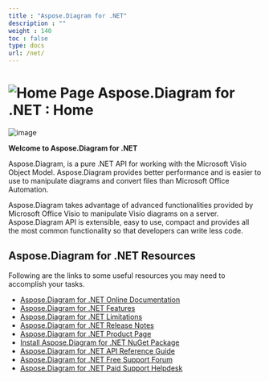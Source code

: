 ```yaml
---
title : "Aspose.Diagram for .NET" 
description : "" 
weight : 140 
toc : false
type: docs
url: /net/
---
```


# ![Home Page](https://docs2.aspose.com/diagram/net/images/icons/contenttypes/home_page_16.png) Aspose.Diagram for .NET : Home 


![image](https://docs2.aspose.com/diagram/net/attachments/18350152/18546886.png)

**Welcome to Aspose.Diagram for .NET**

Aspose.Diagram, is a pure .NET API for working with the Microsoft Visio Object Model. Aspose.Diagram provides better performance and is easier to use to manipulate diagrams and convert files than Microsoft Office Automation.

Aspose.Diagram takes advantage of advanced functionalities provided by Microsoft Office Visio to manipulate Visio diagrams on a server. Aspose.Diagram API is extensible, easy to use, compact and provides all the most common functionality so that developers can write less code.

## Aspose.Diagram for .NET Resources

Following are the links to some useful resources you may need to accomplish your tasks.

*   [Aspose.Diagram for .NET Online Documentation](https://docs2.aspose.com/diagram/net/)
*   [Aspose.Diagram for .NET Features](https://docs2.aspose.com/diagram/net/gettingstarted/product+overview#productoverview-richfeatures)
*   [Aspose.Diagram for .NET Limitations](https://docs2.aspose.com/diagram/net/gettingstarted/why+not+automation)
*   [Aspose.Diagram for .NET Release Notes](https://docs2.aspose.com/diagram/net/releasenotes/)
*   [Aspose.Diagram for .NET Product Page](https://products.aspose.com/diagram/net)
*   [Install Aspose.Diagram for .NET NuGet Package](https://www.nuget.org/packages/Aspose.Diagram/)
*   [Aspose.Diagram for .NET API Reference Guide](https://apireference.aspose.com/net/diagram)
*   [Aspose.Diagram for .NET Free Support Forum](https://forum.aspose.com/c/diagram)
*   [Aspose.Diagram for .NET Paid Support Helpdesk](https://helpdesk.aspose.com/)

